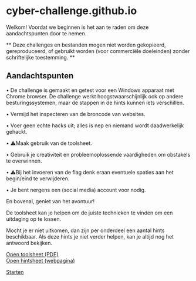 # cyber-challenge.github.io

Welkom!
Voordat we beginnen is het aan te raden om deze aandachtspunten door te nemen.


** Deze challenges en bestanden mogen niet worden gekopieerd, gereproduceerd, of gebruikt worden (voor commerciële doeleinden) zonder schriftelijke toestemming. **


## Aandachtspunten
• De challenge is gemaakt en getest voor een Windows apparaat met Chrome browser. De challenge werkt hoogstwaarschijnlijk ook op andere besturingssystemen, maar de stappen in de hints kunnen iets verschillen.

•  Vermijd het inspecteren van de broncode van websites.

•  Voer geen echte hacks uit; alles is nep en niemand wordt daadwerkelijk gehackt.

•  ⚠️Maak gebruik van de toolsheet.

•  Gebruik je creativiteit en probleemoplossende vaardigheden om obstakels te overwinnen.

•  ⚠️Bij het invoeren van de flag denk eraan eventuele spaties aan het begin/eind te verwijderen.

• Je bent nergens een (social media) account voor nodig.


En bovenal, geniet van het avontuur!


De toolsheet kan je helpen om de juiste technieken te vinden om een uitdaging op te lossen.

Mocht je er niet uitkomen, dan zijn per onderdeel een aantal hints beschikbaar. Als deze hints je niet verder helpen, kan je altijd nog het antwoord bekijken.

<a target="_blank" href="/toolsheet.pdf">Open toolsheet (PDF)</a>  
<a target="_blank" href="/hintsheet.html">Open hintsheet (webpagina)</a>


[Starten](https://cyber-challenge.github.io/moneytrail)
